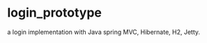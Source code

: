 login_prototype
===============

a login implementation with Java spring MVC, Hibernate, H2, Jetty. 
